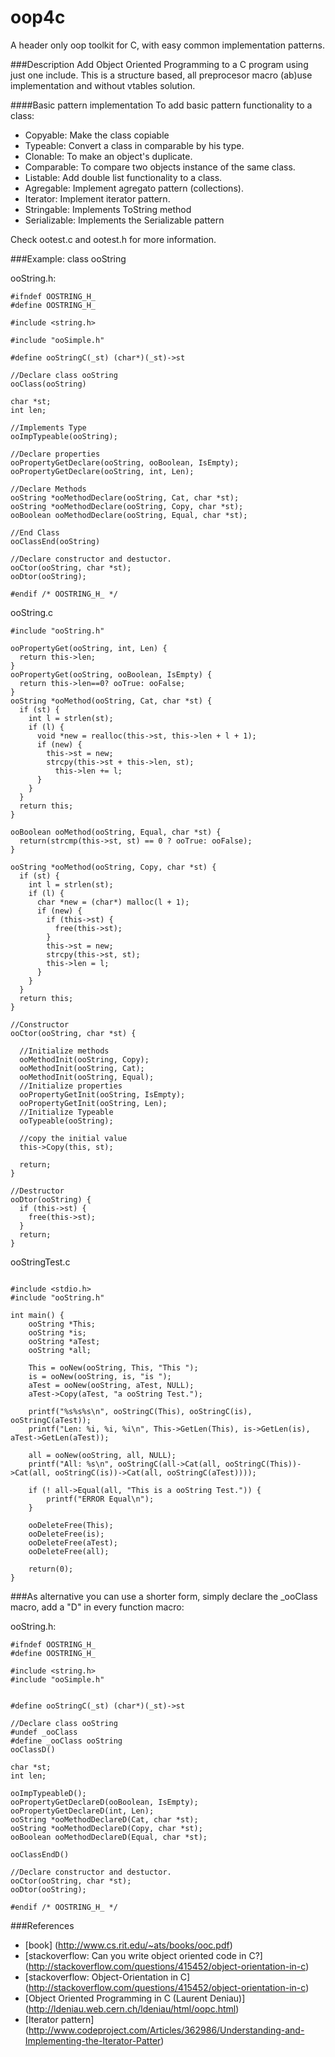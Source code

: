 oop4c
=====
A header only oop toolkit for C, with easy common implementation patterns.


###Description
Add Object Oriented Programming to a C program using just one include.
This is a structure based, all preprocesor macro (ab)use implementation and without vtables solution.

####Basic pattern implementation
To add basic pattern functionality to a class:

 * Copyable: Make the class copiable
 * Typeable: Convert a class in comparable by his type.
 * Clonable: To make an object's duplicate.
 * Comparable: To compare two objects instance of the same class.
 * Listable: Add double list functionality to a class.
 * Agregable: Implement agregato pattern (collections).
 * Iterator: Implement iterator pattern.
 * Stringable: Implements ToString method
 * Serializable: Implements the Serializable pattern
 
Check ootest.c and ootest.h for more information. 
 

###Example: class ooString 

ooString.h:
```
#ifndef OOSTRING_H_
#define OOSTRING_H_

#include <string.h>

#include "ooSimple.h"

#define ooStringC(_st) (char*)(_st)->st

//Declare class ooString
ooClass(ooString)

char *st;
int len;

//Implements Type
ooImpTypeable(ooString);

//Declare properties
ooPropertyGetDeclare(ooString, ooBoolean, IsEmpty);
ooPropertyGetDeclare(ooString, int, Len);

//Declare Methods
ooString *ooMethodDeclare(ooString, Cat, char *st);
ooString *ooMethodDeclare(ooString, Copy, char *st);
ooBoolean ooMethodDeclare(ooString, Equal, char *st);

//End Class
ooClassEnd(ooString)

//Declare constructor and destuctor.
ooCtor(ooString, char *st);
ooDtor(ooString);

#endif /* OOSTRING_H_ */
```
ooString.c 
```
#include "ooString.h"

ooPropertyGet(ooString, int, Len) {
  return this->len;
}
ooPropertyGet(ooString, ooBoolean, IsEmpty) {
  return this->len==0? ooTrue: ooFalse;
}
ooString *ooMethod(ooString, Cat, char *st) {
  if (st) {
    int l = strlen(st);
    if (l) {
      void *new = realloc(this->st, this->len + l + 1);
      if (new) {
        this->st = new;
        strcpy(this->st + this->len, st);
	      this->len += l;
      }
    }
  } 
  return this;
}

ooBoolean ooMethod(ooString, Equal, char *st) {
  return(strcmp(this->st, st) == 0 ? ooTrue: ooFalse);
}

ooString *ooMethod(ooString, Copy, char *st) {
  if (st) {
    int l = strlen(st);
    if (l) {
      char *new = (char*) malloc(l + 1);
      if (new) {
        if (this->st) {
          free(this->st);
        }
        this->st = new;
        strcpy(this->st, st);
        this->len = l;
      }
    }
  }
  return this;
}

//Constructor
ooCtor(ooString, char *st) {

  //Initialize methods
  ooMethodInit(ooString, Copy);
  ooMethodInit(ooString, Cat);
  ooMethodInit(ooString, Equal);
  //Initialize properties
  ooPropertyGetInit(ooString, IsEmpty);
  ooPropertyGetInit(ooString, Len);
  //Initialize Typeable 
  ooTypeable(ooString);

  //copy the initial value
  this->Copy(this, st);
  
  return;
}

//Destructor
ooDtor(ooString) {
  if (this->st) {
    free(this->st);
  }
  return;
}

```

ooStringTest.c
```

#include <stdio.h>
#include "ooString.h"

int main() {
	ooString *This;
	ooString *is;
	ooString *aTest;
	ooString *all;

	This = ooNew(ooString, This, "This ");
	is = ooNew(ooString, is, "is ");
	aTest = ooNew(ooString, aTest, NULL);
	aTest->Copy(aTest, "a ooString Test.");

	printf("%s%s%s\n", ooStringC(This), ooStringC(is), ooStringC(aTest));
	printf("Len: %i, %i, %i\n", This->GetLen(This), is->GetLen(is), aTest->GetLen(aTest));

	all = ooNew(ooString, all, NULL);
	printf("All: %s\n", ooStringC(all->Cat(all, ooStringC(This))->Cat(all, ooStringC(is))->Cat(all, ooStringC(aTest))));

	if (! all->Equal(all, "This is a ooString Test.")) {
		printf("ERROR Equal\n");
	}

	ooDeleteFree(This);
	ooDeleteFree(is);
	ooDeleteFree(aTest);
	ooDeleteFree(all);

	return(0);
}

```

###As alternative you can use a shorter form, simply declare the _ooClass macro, add a "D" in every function macro:

ooString.h:
``` 
#ifndef OOSTRING_H_
#define OOSTRING_H_

#include <string.h>
#include "ooSimple.h"


#define ooStringC(_st) (char*)(_st)->st

//Declare class ooString
#undef _ooClass
#define _ooClass ooString
ooClassD()

char *st;
int len;

ooImpTypeableD();
ooPropertyGetDeclareD(ooBoolean, IsEmpty);
ooPropertyGetDeclareD(int, Len);
ooString *ooMethodDeclareD(Cat, char *st);
ooString *ooMethodDeclareD(Copy, char *st);
ooBoolean ooMethodDeclareD(Equal, char *st);

ooClassEndD()

//Declare constructor and destuctor.
ooCtor(ooString, char *st);
ooDtor(ooString);

#endif /* OOSTRING_H_ */
```

###References
* [book] (http://www.cs.rit.edu/~ats/books/ooc.pdf)
* [stackoverflow: Can you write object oriented code in C?] (http://stackoverflow.com/questions/415452/object-orientation-in-c)
* [stackoverflow: Object-Orientation in C] (http://stackoverflow.com/questions/415452/object-orientation-in-c)
* [Object Oriented Programming in C (Laurent Deniau)] (http://ldeniau.web.cern.ch/ldeniau/html/oopc.html)
* [Iterator pattern] (http://www.codeproject.com/Articles/362986/Understanding-and-Implementing-the-Iterator-Patter)
